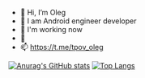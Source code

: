 - 👋 Hi, I’m Oleg
- 👀 I am Android engineer developer
- 🌱 I'm working now
- 💞️ 
- 📫 https://t.me/tpov_oleg

<!---
tpov/tpov is a ✨ special ✨ repository because its `README.md` (this file) appears on your GitHub profile.
You can click the Preview link to take a look at your changes.
--->
[![Anurag's GitHub stats](https://github-readme-stats.vercel.app/api?username=tpov)](https://github.com/anuraghazra/github-readme-stats)
[![Top Langs](https://github-readme-stats.vercel.app/api/top-langs/?username=tpov&exclude_repo=github-readme-stats,anuraghazra.github.io)](https://github.com/anuraghazra/github-readme-stats)
